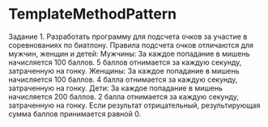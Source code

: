 # TemplateMethodPattern
Задание 1. Разработать программу для подсчета очков за участие в соревнованиях по биатлону. Правила подсчета очков отличаются для мужчин, женщин и детей: Мужчины: За каждое попадание в мишень начисляется 100 баллов. 5 баллов отнимается за каждую секунду, затраченную на гонку. Женщины: За каждое попадание в мишень начисляется 100 баллов. 4 балла отнимается за каждую секунду, затраченную на гонку. Дети: За каждое попадание в мишень начисляется 200 баллов. 2 балла отнимается за каждую секунду, затраченную на гонку. Если результат отрицательный, результирующая сумма баллов принимается равной 0.
